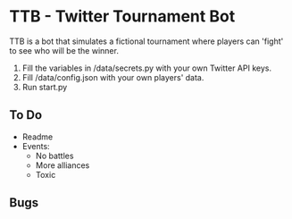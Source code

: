 # TTB - Twitter Tournament Bot

TTB is a bot that simulates a fictional tournament where players can 'fight' to see who will be the winner.

1. Fill the variables in /data/secrets.py with your own Twitter API keys.
2. Fill /data/config.json with your own players' data.
3. Run start.py

## To Do

- Readme
- Events:
  - No battles
  - More alliances
  - Toxic

## Bugs
